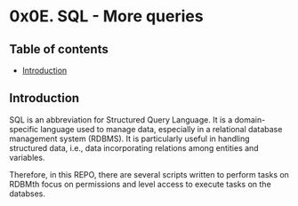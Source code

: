 # 0x0E. SQL - More queries

## Table of contents

- [Introduction](#Introduction)

## Introduction

SQL is an abbreviation for Structured Query Language.
It is a domain-specific language used to manage data, especially in a relational database management system (RDBMS).
It is particularly useful in handling structured data, i.e., data incorporating relations among entities and variables.

Therefore, in this REPO, there are several scripts written to perform tasks on RDBMth focus on permissions and level access to execute tasks on the databses.
